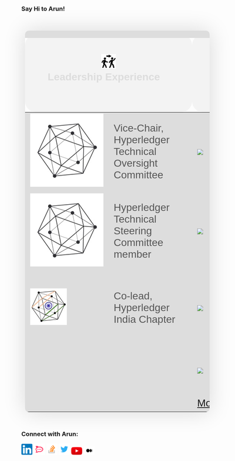 ### Say Hi to Arun!

<table style="table-layout: fixed; border-collapse: collapse; margin: 50px 10px; font-size: 2em; font-family: sans-serif; min-width: 400px; box-shadow: 0 0 60px rgba(0, 0, 0, 0.15); border-radius: 10px;">
    <thead style="background-color: #f3f3f3; text-align: center;">
        <th style="padding: 12px 15px; border-width: 20px; border-color: #dddddd; border-radius: 30px;" colspan="2">
            <img width="400" />
            <img src="static/assets/img/leadership.png" alt="Leadership Experience" style="height: 40px; width: 40px;"/>
            <div style="width: 400px; height: 100px; color: #dddddd;">
                Leadership Experience
            </div>
        </th>
        <th style="padding: 12px 15px; border-width: 20px; border-color: #dddddd; border-radius: 30px;" colspan="2">
            <img width="400" />
            <img src="static/assets/img/speaker.png" alt="Leadership Experience" style="height: 40px; width: 40px;"/>
            <div style="width: 400px; height: 100px; color: #dddddd;">
                Speaker Engagements
            </div>
        </th>
        <th style="padding: 12px 15px; border-width: 20px; border-color: #dddddd; border-radius: 30px;" colspan="2">
            <img width="400" />
            <div style="width: 400px; height: 100px; color: #dddddd;">
                Project Maintainer
            </div>
        </th>
        <th style="padding: 12px 15px; border-width: 20px; border-color: #dddddd; border-radius: 30px;" colspan="2">
            <img width="400" />
            <img src="static/assets/img/blogs.png" alt="Leadership Experience" style="height: 40px; width: 40px;"/>
            <div style="width: 400px; height: 100px; color: #dddddd;">
                Blogs
            </div>
        </th>
        <th style="padding: 12px 15px; border-width: 20px; border-color: #dddddd; border-radius: 30px;" colspan="2">
            <img width="400" />
            <div style="width: 400px; height: 100px; color: #dddddd;">
                Open-Source Engagement
            </div>
        </th>
        <th style="padding: 12px 15px; border-width: 20px; border-color: #dddddd; border-radius: 30px;" colspan="2">
            <img width="400" />
            <img src="static/assets/img/work-experience.png" alt="Leadership Experience" style="height: 40px; width: 40px;"/>
            <div style="width: 400px; height: 100px; color: #dddddd;">
                Work Experience
            </div>
        </th>
    </thead>
    <tbody style="background-color: #dddddd;">
        <tr style="padding: 12px 15px; border-width: 20px; border-color: #dddddd; border-radius: 30px;">
            <td>
                <div style="width: 200px; color: #565656;">
                    <a href="https://toc.hyperledger.org/member-info/toc-members.html"><img src="static/assets/img/Hyperledger-Foundation.png" alt="Hyperledger Foundation" /></a>
                </div>
            </td>
            <td>
                <div style="width: 200px; color: #565656;">
                    Vice-Chair, Hyperledger Technical Oversight Committee
                </div>
            </td>
            <td>
                <div style="width: 200px; color: #565656;">
                    <a href="https://www.youtube.com/watch?v=DNvH1L288to"><img src="https://img.youtube.com/vi/DNvH1L288to/hqdefault.jpg" /></a>
                </div>
            </td>
            <td>
                <div style="width: 200px; color: #565656;">
                    BlockHash Live 2020
                </div>
            </td>
            <td>
                <div style="width: 200px; color: #565656;">
                    <a href="https://github.com/hyperledger/sawtooth-core"><img src="static/assets/img/Hyperledger-Sawtooth.png"  width="50" height="50" /></a>
                </div>
            </td>
            <td>
                <div style="width: 200px; color: #565656;">
                    Hyperledger Sawtooth
                </div>
            </td>
            <td>
                <div style="width: 200px; color: #565656;">
                    <a href="https://www.hyperledger.org/?s=Arun"><img src="static/assets/img/Hyperledger-Foundation.png"  width="50" height="50" /></a>
                </div>
            </td>
            <td>
                <div style="width: 200px; color: #565656;">
                    Hyperledger Blogs
                </div>
            </td>
            <td>
                <div style="width: 200px; color: #565656;">
                    <a href="https://www.hyperledger.org"><img src="static/assets/img/Hyperledger-Foundation.png"  width="50" height="50" /></a>
                </div>
            </td>
            <td>
                <div style="width: 200px; color: #565656;">
                    Hyperledger Foundation
                </div>
            </td>
            <td>
                <div style="width: 200px; color: #565656;">
                    <img src="static/assets/img/Walmart.png"  width="50" height="50" />
                </div>
            </td>
            <td>
                <div style="width: 200px; color: #565656;">
                    Walmart, India & USA
                </div>
            </td>
        </tr>
        <tr style="padding: 12px 15px; border-width: 20px; border-color: #dddddd; border-radius: 30px;">
            <td>
                <div style="width: 200px; color: #565656;">
                    <a href="https://toc.hyperledger.org/member-info/toc-members.html"><img src="static/assets/img/Hyperledger-Foundation.png" alt="Hyperledger Foundation" /></a>
                </div>
            </td>
            <td>
                <div style="width: 200px; color: #565656;">
                    Hyperledger Technical Steering Committee member
                </div>
            </td>
            <td>
                <div style="width: 200px; color: #565656;">
                    <a href="https://www.youtube.com/watch?v=qNGNNuF31nw"><img src="https://img.youtube.com/vi/qNGNNuF31nw/hqdefault.jpg" /></a>
                </div>
            </td>
            <td>
                <div style="width: 200px; color: #565656;">
                    BlockHash Live 2020
                </div>
            </td>
            <td>
                <div style="width: 200px; color: #565656;">
                    <a href="https://github.com/hyperledger/bevel"><img src="static/assets/img/Hyperledger-Bevel.png" width="50" height="50" /></a>
                </div>
            </td>
            <td>
                <div style="width: 200px; color: #565656;">
                    Hyperledger Bevel
                </div>
            </td>
            <td>
                <div style="width: 200px; color: #565656;">
                    <a href="https://arsulegai.medium.com/"><img src="static/assets/img/Medium.png"  width="50" height="50" /></a>
                </div>
            </td>
            <td>
                <div style="width: 200px; color: #565656;">
                    Medium
                </div>
            </td>
            <td>
                <div style="width: 200px; color: #565656;">
                    <a href="https://github.com/Enterprise-Neurosystem"><img src="static/assets/img/Enterprise-Neurosystem.png"  width="50" height="50" /></a>
                </div>
            </td>
            <td>
                <div style="width: 200px; color: #565656;">
                    Enterprise Neurosystem
                </div>
            </td>
            <td>
                <div style="width: 200px; color: #565656;">
                    <img src="static/assets/img/Intel.png"  width="50" height="50" />
                </div>
            </td>
            <td>
                <div style="width: 200px; color: #565656;">
                    Intel, India
                </div>
            </td>
        </tr>
        <tr>
            <td>
                <div style="width: 200px; color: #565656;">
                    <a href="https://in.linkedin.com/company/hyperledger-india-chapter"><img src="static/assets/img/Hyperledger-India-Chapter.png" alt="Hyperledger Foundation" /></a>
                </div>
            </td>
            <td>
                <div style="width: 200px; color: #565656;">
                    Co-lead, Hyperledger India Chapter
                </div>
            </td>
            <td>
                <div style="width: 200px; color: #565656;">
                    <a href="https://www.youtube.com/watch?v=DQ_-iE60Hxg"><img src="https://img.youtube.com/vi/DQ_-iE60Hxg/hqdefault.jpg" /></a>
                </div>
            </td>
            <td>
                <div style="width: 200px; color: #565656;">
                    Hyperledger Global Forum 2020, Phoenix & Hyperledger Sweden Meetup - 2020
                </div>
            </td>
            <td colspan="2"></td>
            <td colspan="2"></td>
            <td colspan="2"></td>
            <td>
                <div style="width: 200px; color: #565656;">
                    <img src="static/assets/img/MediaTek.png"  width="50" height="50" />
                </div>
            </td>
            <td>
                <div style="width: 200px; color: #565656;">
                    MediaTek, Taiwan (ROC) & India
                </div>
            </td>
        </tr>
        <tr>
            <td colspan="2"></td>
            <td>
                <div style="width: 200px; color: #565656;">
                    <a href="https://youtu.be/N02vxA6qFPg?list=PLcoI6pNvrJ0SbhyYDvDywB_oOYmH1a-N9&t=2104"><img src="https://img.youtube.com/vi/N02vxA6qFPg/hqdefault.jpg" /></a>
                </div>
            </td>
            <td>
                <div style="width: 200px; color: #565656;">
                    Hyperledger India Chapter - 2nd National Meetup 2019
                </div>
            </td>
            <td colspan="2"></td>
            <td colspan="2"></td>
            <td colspan="2"></td>
            <td>
                <div style="width: 200px; color: #565656;">
                    <img src="static/assets/img/National-Instruments.png"  width="50" height="50" />
                </div>
            </td>
            <td>
                <div style="width: 200px; color: #565656;">
                    National Instruments (NI), India
                </div>
            </td>
        </tr>
        <tr>
            <td colspan="2"></td>
            <td colspan="2">
                <div style="width: 200px; color: #565656;">
                    <a href="https://www.youtube.com/watch?v=DNvH1L288to&list=PLcoI6pNvrJ0SbhyYDvDywB_oOYmH1a-N9">More Videos</a>
                </div>
            </td>
            <td colspan="2"></td>
            <td colspan="2"></td>
            <td colspan="2"></td>
            <td colspan="2"></td>
        </tr>
    </tbody>
</table>

### Connect with Arun:

<a href="https://www.linkedin.com/in/arunsm93"><img src="static/assets/img/LinkedIn.png" alt="https://www.linkedin.com/in/arunsm93" width="30" /></a>
<a href="https://chat.hyperledger.org/direct/arsulegai"><img src="static/assets/img/RocketChat.png" alt="https://chat.hyperledger.org/direct/arsulegai" width="30" /></a>
<a href="https://stackoverflow.com/cv/arunsm"><img src="static/assets/img/StackOverflow.png" alt="https://stackoverflow.com/cv/arunsm" width="30" /></a>
<a href="https://twitter.com/arsulegai"><img src="static/assets/img/Twitter.png" alt="https://twitter.com/arsulegai" width="30" /></a>
<a href="https://www.youtube.com/watch?v=DNvH1L288to&list=PLcoI6pNvrJ0SbhyYDvDywB_oOYmH1a-N9"><img src="static/assets/img/YouTube.png" alt="https://www.youtube.com/watch?v=DNvH1L288to&list=PLcoI6pNvrJ0SbhyYDvDywB_oOYmH1a-N9" width="30" /></a>
<a href="https://arsulegai.medium.com/"><img src="static/assets/img/Medium-new.png"  width="30" /></a>
